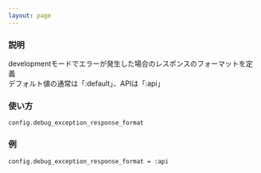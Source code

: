 ```yaml
---
layout: page
---
```


### 説明

developmentモードでエラーが発生した場合のレスポンスのフォーマットを定義  
デフォルト値の通常は「:default」、APIは「:api」

### 使い方

    config.debug_exception_response_format

### 例

    config.debug_exception_response_format = :api

